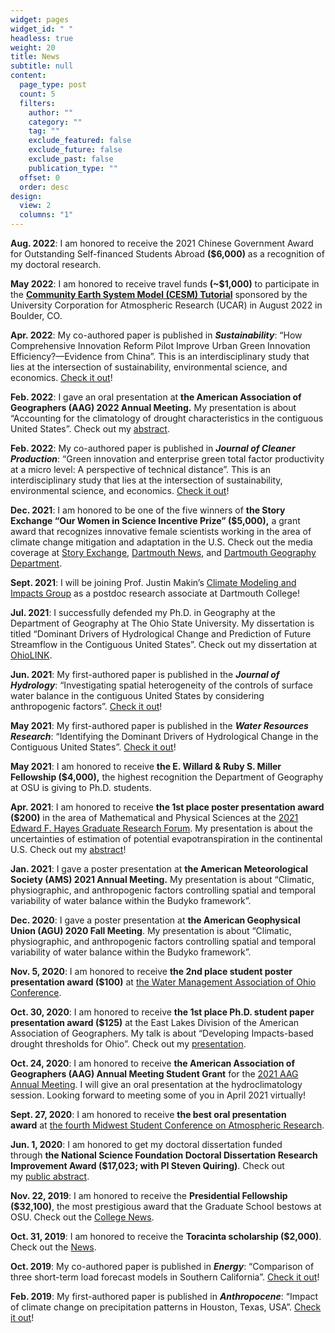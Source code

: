 ```yaml
---
widget: pages
widget_id: " "
headless: true
weight: 20
title: News
subtitle: null
content:
  page_type: post
  count: 5
  filters:
    author: ""
    category: ""
    tag: ""
    exclude_featured: false
    exclude_future: false
    exclude_past: false
    publication_type: ""
  offset: 0
  order: desc
design:
  view: 2
  columns: "1"
---
```

<!--StartFragment-->

**Aug. 2022**: I am honored to receive the 2021 Chinese Government Award for Outstanding Self-financed Students Abroad **($6,000)** as a recognition of my doctoral research.

**May 2022**: I am honored to receive travel funds **(~$1,000)** to participate in the **[Community Earth System Model (CESM) Tutorial](https://www.cesm.ucar.edu/events/tutorials/2022/)** sponsored by the University Corporation for Atmospheric Research (UCAR) in August 2022 in Boulder, CO. 

**Apr. 2022**: My co-authored paper is published in ***Sustainability***: “How Comprehensive Innovation Reform Pilot Improve Urban Green Innovation Efficiency?—Evidence from China”. This is an interdisciplinary study that lies at the intersection of sustainability, environmental science, and economics. [Check it out](https://www.mdpi.com/2071-1050/14/8/4550)!

**Feb. 2022**: I gave an oral presentation at **the American Association of Geographers (AAG) 2022 Annual Meeting.** My presentation is about “Accounting for the climatology of drought characteristics in the contiguous United States”. Check out my [abstract](https://aag-annualmeeting.secure-platform.com/a/solicitations/19/sessiongallery/2564/application/18666).

**Feb. 2022**: My co-authored paper is published in ***Journal of Cleaner Production***: “Green innovation and enterprise green total factor productivity at a micro level: A perspective of technical distance”. This is an interdisciplinary study that lies at the intersection of sustainability, environmental science, and economics. [Check it out](https://www.sciencedirect.com/science/article/pii/S095965262200703X)!

**Dec. 2021**: I am honored to be one of the five winners of **the Story Exchange “Our Women in Science Incentive Prize” ($5,000),** a grant award that recognizes innovative female scientists working in the area of climate change mitigation and adaptation in the U.S. Check out the media coverage at [Story Exchange](https://thestoryexchange.org/announcing-winners-women-in-science-incentive-prize/), [Dartmouth News](https://home.dartmouth.edu/news/2022/01/geography-researcher-wins-prize-work-water-resources), and [Dartmouth Geography Department](https://geography.dartmouth.edu/news/2021/12/zhiying-li-winner-women-science-prize).

**Sept. 2021**: I will be joining Prof. Justin Makin’s [Climate Modeling and Impacts Group](https://jsmankin.github.io/) as a postdoc research associate at Dartmouth College!

**Jul. 2021**: I successfully defended my Ph.D. in Geography at the Department of Geography at The Ohio State University. My dissertation is titled “Dominant Drivers of Hydrological Change and Prediction of Future Streamflow in the Contiguous United States”. Check out my dissertation at [OhioLINK](https://etd.ohiolink.edu/apexprod/rws_olink/r/1501/10?clear=10&p10_accession_num=osu1626262801757856)[](https://twitter.com/OSUGeography/status/1414716017360576519).

**Jun. 2021**: My first-authored paper is published in the ***Journal of Hydrology***: “Investigating spatial heterogeneity of the controls of surface water balance in the contiguous United States by considering anthropogenic factors”. [Check it out](https://doi.org/10.1016/j.jhydrol.2021.126621)!

**May 2021**: My first-authored paper is published in the ***Water Resources Research***: “Identifying the Dominant Drivers of Hydrological Change in the Contiguous United States”. [Check it out](https://doi.org/10.1029/2021WR029738)!

**May 2021**: I am honored to receive **the E. Willard & Ruby S. Miller Fellowship ($4,000),** the highest recognition the Department of Geography at OSU is giving to Ph.D. students.

**Apr. 2021**: I am honored to receive **the 1st place poster presentation award ($200)** in the area of Mathematical and Physical Sciences at the [2021 Edward F. Hayes Graduate Research Forum](https://cgs.osu.edu/hayes-forum/). My presentation is about the uncertainties of estimation of potential evapotranspiration in the continental U.S. Check out my [abstract](https://kb.osu.edu/handle/1811/92606)!

**Jan. 2021**: I gave a poster presentation at **the American Meteorological Society (AMS) 2021 Annual Meeting.** My presentation is about “Climatic, physiographic, and anthropogenic factors controlling spatial and temporal variability of water balance within the Budyko framework”.

**Dec. 2020**: I gave a poster presentation at **the American Geophysical Union (AGU) 2020 Fall Meeting**. My presentation is about “Climatic, physiographic, and anthropogenic factors controlling spatial and temporal variability of water balance within the Budyko framework”.

**Nov. 5, 2020**: I am honored to receive **the 2nd place student poster presentation award ($100)** at [the Water Management Association of Ohio Conference](https://wmao.clubexpress.com/content.aspx?page_id=22&club_id=259593&module_id=350265).

**Oct. 30, 2020**: I am honored to receive **the 1st place Ph.D. student paper presentation award ($125)** at the East Lakes Division of the American Association of Geographers. My talk is about “Developing Impacts-based drought thresholds for Ohio”. Check out my [presentation](https://vimeo.com/471441343).

**Oct. 24, 2020**: I am honored to receive **the American Association of Geographers (AAG) Annual Meeting Student Grant** for the [2021 AAG Annual Meeting](https://www2.aag.org/aagannualmeeting/). I will give an oral presentation at the hydroclimatology session. Looking forward to meeting some of you in April 2021 virtually!

**Sept. 27, 2020**: I am honored to receive **the best oral presentation award** at [the fourth Midwest Student Conference on Atmospheric Research](https://atmos.illinois.edu/mscar).

**Jun. 1, 2020**: I am honored to get my doctoral dissertation funded through **the National Science Foundation Doctoral Dissertation Research Improvement Award ($17,023; with PI Steven Quiring)**. Check out my [public abstract](https://www.nsf.gov/awardsearch/showAward?AWD_ID=2003248&HistoricalAwards=false).

**Nov. 22, 2019**: I am honored to receive the **Presidential Fellowship ($32,100)**, the most prestigious award that the Graduate School bestows at OSU. Check out the [College News](https://artsandsciences.osu.edu/news/11-grad-students-named-presidential-fellows).

**Oct. 31, 2019**: I am honored to receive the **Toracinta scholarship ($2,000)**. Check out the [News](https://byrd.osu.edu/2019-toracinta-scholarship-recipient).

**Oct. 2019**: My co-authored paper is published in ***Energy***: “Comparison of three short-term load forecast models in Southern California”. [Check it out](https://www.sciencedirect.com/science/article/abs/pii/S0360544219320535)!

**Feb. 2019**: My first-authored paper is published in ***Anthropocene***: “Impact of climate change on precipitation patterns in Houston, Texas, USA”. [Check it out](https://www.sciencedirect.com/science/article/abs/pii/S2213305419300049)!

<!--EndFragment-->